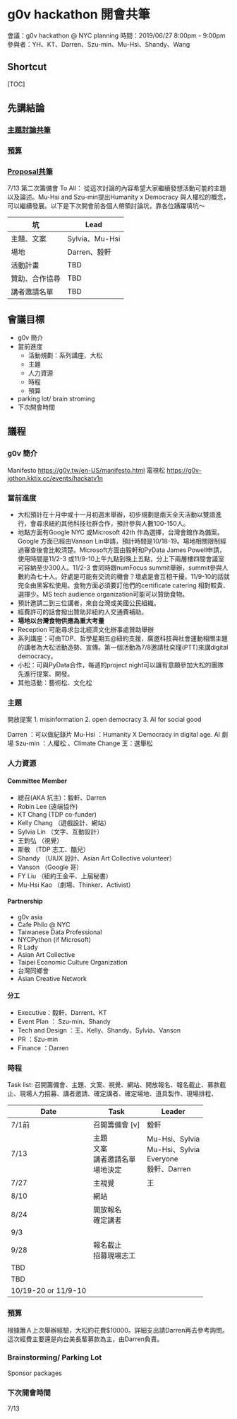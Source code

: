 # g0v hackathon 開會共筆
會議：g0v hackathon @ NYC planning
時間：2019/06/27 8:00pm - 9:00pm
參與者：YH、KT、Darren、Szu-min、Mu-Hsi、Shandy、Wang

## Shortcut
[TOC]

## 先講結論
### [主題討論共筆](https://g0v.hackmd.io/TUA_sZjXTWCLv8saQsTRmQ#)
### [預算](https://hackmd.io/FbdX9qqmRUuGTNO-KoXzXA)
### [Proposal共筆](https://g0v.hackmd.io/3Kp6BHt6RMm2CytYZQXvcw)
7/13 第二次籌備會
To All：
從這次討論的內容希望大家繼續發想活動可能的主題以及論述。Mu-Hsi and Szu-min提出Humanity x Democracy 與人權松的概念，可以繼續發展。以下是下次開會前各個人帶領討論坑，靠各位踴躍填坑～ 

| 坑| Lead | 
| -------- | -------- | 
| 主題、文案     | Sylvia、Mu-Hsi     | 
| 場地     | Darren、毅軒     | 
| 活動計畫     | TBD    | 
| 贊助、合作協尋    | TBD    | 
| 講者邀請名單    | TBD    | 


## 會議目標
- g0v 簡介
- 當前進度
    - 活動規劃：系列講座、大松
    - 主題
    - 人力資源
    - 時程
    - 預算
- parking lot/ brain stroming
- 下次開會時間

## 議程
### g0v 簡介
Manifesto https://g0v.tw/en-US/manifesto.html
電視松 https://g0v-jothon.kktix.cc/events/hackatv1n


### 當前進度

- 大松預計在十月中或十一月初週末舉辦，初步規劃是兩天全天活動以雙語進行，會尋求紐約其他科技社群合作，預計參與人數100-150人。
- 地點方面有Google NYC 或Microsoft 42th 作為選擇，台灣會館作為備案。Google 方面已經由Vanson Lin申請，預計時間是10/18-19。場地相關限制經過審查後會比較清楚。Microsoft方面由毅軒和PyData James Powell申請，使用時間是11/2-3 或11/9-10上午九點到晚上五點，分上下兩層樓四間會議室可容納至少300人。11/2-3 會同時跟numFocus summit舉辦，summit參與人數約為七十人。好處是可能有交流的機會？壞處是會互相干擾。11/9-10的話就完全由黑客松使用。食物方面必須要訂他們的certificate catering 相對較貴、選擇少。MS tech audience organization可能可以贊助食物。
- 預計邀請二到三位講者，來自台灣或美國公民組織。
- 經費許可的話會撥出贊助非紐約人交通費補助。
- <b>場地以台灣食物供應為重大考量</b>
- Reception 可能尋求台北經濟文化辦事處贊助舉辦
- 系列講座：可由TDP、哲學星期五@紐約支援，廣邀科技與社會運動相關主題的講者為大松活動造勢、宣傳。第一個活動為7/8邀請杜奕瑾(PTT)來講digital democracy。
- 小松：可與PyData合作，每週的project night可以讓有意願參加大松的團隊先進行提案、開發。
- 其他活動：藝術松、文化松


### 主題
開放提案
    1. misinformation
    2. open democracy
    3. AI for social good

Darren ：可以做紀錄片
Mu-Hsi ：Humanity X Democracy in digital age. AI 劇場
Szu-min ：人權松 、Climate Change
王：選舉松


### 人力資源
#### Committee Member 
- 總召(AKA 坑主)：毅軒、Darren
- Robin Lee (遠端協作)
- KT Chang (TDP co-funder)
- Kelly Chang （遊戲設計、網站）
- Sylvia Lin （文字、互動設計）
- 王鈞弘 （視覺）
- 斯敏 （TDP 志工、酷兒）
- Shandy （UIUX 設計、Asian Art Collective volunteer）
- Vanson （Google 哥）
- FY Liu （紐約王金平、上屆秘書）
- Mu-Hsi Kao （劇場、Thinker、Activist）

#### Partnership

- g0v asia 
- Cafe Philo @ NYC
- Taiwanese Data Professional
- NYCPython (if Microsoft)
- R Lady
- Asian Art Collective
- Taipei Economic Culture Organization
- 台灣同鄉會
- Asian Creative Network

#### 分工
- Executive：毅軒、Darrent、KT
- Event Plan ： Szu-min、Shandy
- Tech and Design ：王、Kelly、Shandy、Sylvia、Vanson
- PR ：Szu-min
- Finance ：Darren 

### 時程

Task list: 召開籌備會、主題、文案、視覺、網站、開放報名、報名截止、募款截止、現場人力招募、講者邀請、確定講者、確定場地、道具製作、現場排程、

| Date | Task | Leader |
| -------- | -------- | -------- |
| 7/1前     | 召開籌備會 [v]    | 毅軒     |
| 7/13     | 主題<br>文案<br>講者邀請名單<br>場地決定    | Mu-Hsi、Sylvia<br>Mu-Hsi、Sylvia<br>Everyone<br>毅軒、Darren     |
| 7/27     | 主視覺     |  王    |
| 8/10     | 網站     |      |
| 8/24     | 開放報名<br>確定講者     |      |
| 9/3     |      |      |
| 9/28     | 報名截止<br>招募現場志工     |      |
| TBD    |      |      |
| TBD    |      |      |
| 10/19-20 or 11/9-10    |      |      |

### 預算
根據簫Ａ上次舉辦經驗，大松約花費$10000。詳細支出請Darren再去參考詢問。這次經費主要還是向台美長輩募款為主，由Darren負責。


### Brainstorming/ Parking Lot
Sponsor packages


### 下次開會時間
7/13 